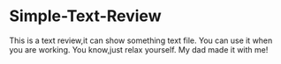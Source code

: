 # Simple-Text-Review
This is a text review,it can show something text file.
You can use it when you are working.
You know,just relax yourself.
My dad made it with me!
